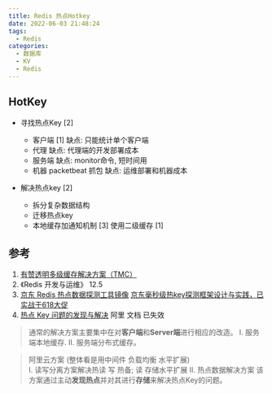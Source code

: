 ```yaml
---
title: Redis 热点Hotkey
date: 2022-06-03 21:48:24
tags:
  - Redis
categories:
  - 数据库
  - KV
  - Redis
---
```


<p></p>
<!-- more -->

## HotKey

+ 寻找热点Key [2]
  + 客户端  [1]
    缺点: 只能统计单个客户端
  + 代理
    缺点:  代理端的开发部署成本
  + 服务端
    缺点:  monitor命令,  短时间用
  + 机器
    packetbeat 抓包
    缺点:  运维部署和机器成本
  
+ 解决热点key [2]
  - 拆分复杂数据结构
  - 迁移热点key
  - 本地缓存加通知机制  [3]
    使用二级缓存  [1]  

## 参考
1. [有赞透明多级缓存解决方案（TMC）](https://mp.weixin.qq.com/s?__biz=MzAxOTY5MDMxNA==&mid=2455759090&idx=1&sn=f9f0b49d7c1916672f9d4f63dab0c2b6)
2. 《Redis 开发与运维》  12.5
3. [京东 Redis 热点数据探测工具镜像](https://github.com/shiyindaxiaojie/hotkey)
   [京东毫秒级热key探测框架设计与实践，已实战于618大促](https://mp.weixin.qq.com/s/xOzEj5HtCeh_ezHDPHw6Jw)
100. [热点 Key 问题的发现与解决](https://help.aliyun.com/document_detail/67252.html) 阿里 文档  已失效

> 通常的解决方案主要集中在对**客户端**和**Server端**进行相应的改造。 
> I. 服务端本地缓存.
> II. 服务端分布式缓存。

> 阿里云方案 (整体看是用中间件 负载均衡 水平扩展)   
> I. 读写分离方案解决热读
> 写 热备; 读 存储水平扩展
> II. 热点数据解决方案
> 该方案通过主动**发现热点**并对其进行**存储**来解决热点Key的问题。

